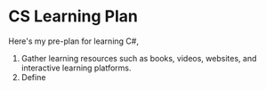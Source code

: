 # CS Learning Plan
Here's my pre-plan for learning C#,
1. Gather learning resources such as books, videos, websites, and interactive learning platforms.
2. Define 